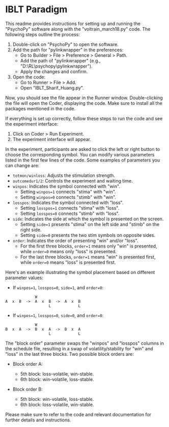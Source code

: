 # IBLT Paradigm

This readme provides instructions for setting up and running the "PsychoPy" software along with the "voltrain_march18.py" code. The following steps outline the process:

1. Double-click on "PsychoPy" to open the software.
2. Add the path for "pylinkwrapper" in the preferences:
   - Go to Builder > File > Preference > General > Path.
   - Add the path of "pylinkwrapper" (e.g., "D:\RL\psychopy\pylinkwrapper").
   - Apply the changes and confirm.
3. Open the code:
   - Go to Runner > File > Add.
   - Open "IBLT_Sharif_Huang.py".
   
Now, you should see the file appear in the Runner window. Double-clicking the file will open the Coder, displaying the code. Make sure to install all the packages mentioned in the code.

If everything is set up correctly, follow these steps to run the code and see the experiment interface:

1. Click on Coder > Run Experiment.
2. The experiment interface will appear.

In the experiment, participants are asked to click the left or right button to choose the corresponding symbol. You can modify various parameters listed in the first few lines of the code. Some examples of parameters you can change are:

- `totmon/winloss`: Adjusts the stimulation strength.
- `outcomedur1/2`: Controls the experiment and waiting time.
- `winpos`: Indicates the symbol connected with "win".
  - Setting `winpos=1` connects "stima" with "win".
  - Setting `winpos=0` connects "stimb" with "win".
- `losspos`: Indicates the symbol connected with "loss".
  - Setting `losspos=1` connects "stima" with "loss".
  - Setting `losspos=0` connects "stimb" with "loss".
- `side`: Indicates the side at which the symbol is presented on the screen.
  - Setting `side=1` presents "stima" on the left side and "stimb" on the right side.
  - Setting `side=0` presents the two stim symbols on opposite sides.
- `order`: Indicates the order of presenting "win" and/or "loss".
  - For the first three blocks, `order=1` means only "win" is presented, while `order=0` means only "loss" is presented.
  - For the last three blocks, `order=1` means "win" is presented first, while `order=0` means "loss" is presented first.

Here's an example illustrating the symbol placement based on different parameter values:

- If `winpos=1`, `losspos=0`, `side=1`, and `order=0`:

```
             W 
A  x  B  ->  A  x  B  ->  A  x  B 
                   L            L
```

- If `winpos=1`, `losspos=0`, `side=0`, and `order=0`:

```
             W 
B  x  A  ->  B  x  A  ->  B  x  A 
                   L            L
```

The "block order" parameter swaps the "winpos" and "losspos" columns in the schedule file, resulting in a swap of volatility/stability for "win" and "loss" in the last three blocks. Two possible block orders are:

- Block order A:
  - 5th block: loss-volatile, win-stable.
  - 6th block: win-volatile, loss-stable.
  
- Block order B:
  - 5th block: win-volatile, loss-stable.
  - 6th block: loss-volatile, win-stable.

Please make sure to refer to the code and relevant documentation for further details and instructions.